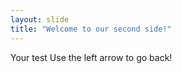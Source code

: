 ```yaml
---
layout: slide
title: "Welcome to our second side!"
---
```

Your test
Use the left arrow to go back!
